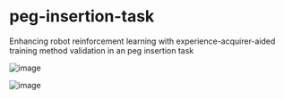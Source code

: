 # peg-insertion-task
Enhancing robot reinforcement learning with experience-acquirer-aided training method validation in an peg insertion task


![image]([https://github.com/sunnymints/hybrid_structure_planner/blob/9ef99a3933cfaaf525b48403e4bfa4eab4835974/figure/6%20(1).png](https://github.com/sunnymints/peg-insertion-task/blob/main/start.png))

![image]([https://github.com/sunnymints/hybrid_structure_planner/blob/9ef99a3933cfaaf525b48403e4bfa4eab4835974/figure/6%20(1).png](https://github.com/sunnymints/peg-insertion-task/blob/main/end.png))

